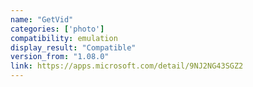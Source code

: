 ```yaml
---
name: "GetVid"
categories: ['photo']
compatibility: emulation
display_result: "Compatible"
version_from: "1.08.0"
link: https://apps.microsoft.com/detail/9NJ2NG43SGZ2
---
```


